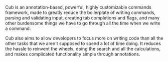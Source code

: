 Cub is an annotation-based, powerful, highly customizable commands framework, made to greatly reduce the boilerplate of writing commands, parsing and validating input, creating tab completions and flags, and many other burdensome things we have to go through all the time when we write a command.

Cub also aims to allow developers to focus more on writing code than all the other tasks that we aren't supposed to spend a lot of time doing. It reduces the hassle to reinvent the wheels, doing the search and all the calculations, and makes complicated functionality simple through annotations.